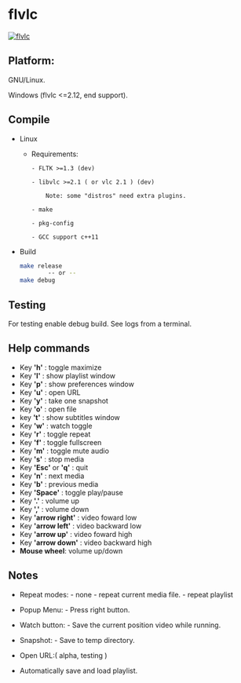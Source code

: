flvlc
=====


<a href='https://postimages.org/' target='_blank'><img src='https://i.postimg.cc/9MRnH6v9/flvlc.png' border='0' alt='flvlc'/></a>



Platform:
----------

GNU/Linux.

Windows (flvlc <=2.12, end support).


Compile
-------
- Linux

	- Requirements:

		  - FLTK >=1.3 (dev)

		  - libvlc >=2.1 ( or vlc 2.1 ) (dev)

			  Note: some "distros" need extra plugins.

		  - make

		  - pkg-config

		  - GCC support c++11

- Build

	```bash
	make release
			-- or --
	make debug
	```



Testing
---------

For testing enable debug build.
See logs from a terminal.



Help commands
-------------------
 - Key __'h'__ : toggle maximize
 - Key __'l'__ : show playlist window
 - Key __'p'__ : show preferences window
 - Key __'u'__ : open URL
 - Key __'y'__ : take one snapshot
 - Key __'o'__ : open file
 - key __'t'__ : show subtitles window
 - Key __'w'__ : watch toggle
 - Key __'r'__ : toggle repeat
 - Key __'f'__ : toggle fullscreen
 - Key __'m'__ : toggle mute audio
 - Key __'s'__ : stop media
 - Key __'Esc'__ or __'q'__ : quit
 - Key __'n'__ : next media
 - Key __'b'__ : previous media
 - Key __'Space'__ : toggle play/pause
 - Key __'.'__ : volume up
 - Key __','__ : volume down
 - Key __'arrow right'__ : video foward low
 - Key __'arrow left'__ :  video backward low
 - Key __'arrow up'__ : video foward high
 - Key __'arrow down'__ : video backward high 
 - __Mouse wheel__: volume up/down


Notes
-----

- Repeat modes:
	  - none
	  - repeat current media file.
	  - repeat playlist

- Popup Menu:
	  - Press right button.

- Watch button: 
	  - Save the current position video while running.

- Snapshot:
	  - Save to temp directory.

- Open URL:( alpha, testing )


- Automatically save and load playlist.


